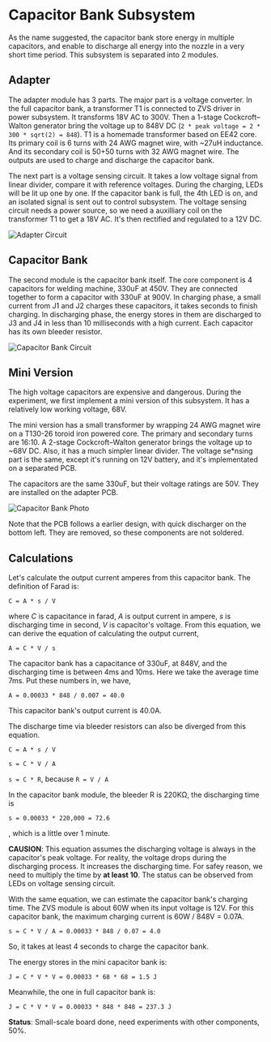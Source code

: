 # Capacitor Bank Subsystem

As the name suggested, the capacitor bank store energy in multiple capacitors, and enable to discharge all energy into the nozzle in a very short time period. This subsystem is separated into 2 modules.

## Adapter

The adapter module has 3 parts. The major part is a voltage converter. In the full capacitor bank, a transformer T1 is connected to ZVS driver in power subsystem. It transforms 18V AC to 300V. Then a 1-stage Cockcroft–Walton generator bring the voltage up to 848V DC (`2 * peak voltage = 2 * 300 * sqrt(2) = 848`). T1 is a homemade transformer based on EE42 core. Its primary coil is 6 turns with 24 AWG magnet wire, with ~27uH inductance. And its secondary coil is 50+50 turns with 32 AWG magnet wire. The outputs are used to charge and discharge the capacitor bank.

The next part is a voltage sensing circuit. It takes a low voltage signal from linear divider, compare it with reference voltages. During the charging, LEDs will be lit up one by one. If the capacitor bank is full, the 4th LED is on, and an isolated signal is sent out to control subsystem. The voltage sensing circuit needs a power source, so we need a auxilliary coil on the transformer T1 to get a 18V AC. It's then rectified and regulated to a 12V DC.

![Adapter Circuit](Img/CapacitorBankAdapterCircuit.png)

## Capacitor Bank

The second module is the capacitor bank itself. The core component is 4 capacitors for welding machine, 330uF at 450V. They are connected together to form a capacitor with 330uF at 900V. In charging phase, a small current from J1 and J2 charges these capacitors, it takes seconds to finish charging. In discharging phase, the energy stores in them are discharged to J3 and J4 in less than 10 milliseconds with a high current. Each capacitor has its own bleeder resistor.

![Capacitor Bank Circuit](Img/CapacitorBankCircuit.png)

## Mini Version

The high voltage capacitors are expensive and dangerous. During the experiment, we first implement a mini version of this subsystem. It has a relatively low working voltage, 68V.

The mini version has a small transformer by wrapping 24 AWG magnet wire on a T130-26 toroid iron powered core. The primary and secondary turns are 16:10. A 2-stage Cockcroft–Walton generator brings the voltage up to ~68V DC. Also, it has a much simpler linear divider. The voltage se*nsing part is the same, except it's running on 12V battery, and it's implementated on a separated PCB.

The capacitors are the same 330uF, but their voltage ratings are 50V. They are installed on the adapter PCB.

![Capacitor Bank Photo](Img/CapacitorBankPhoto.jpg)

Note that the PCB follows a earlier design, with quick discharger on the bottom left. They are removed, so these components are not soldered.

## Calculations

Let's calculate the output current amperes from this capacitor bank. The definition of Farad is:

`C = A * s / V`

where *C* is capacitance in farad, *A* is output current in ampere, *s* is discharging time in second, *V* is capacitor's voltage. From this equation, we can derive the equation of calculating the output current,

`A = C * V / s`

The capacitor bank has a capacitance of 330uF, at 848V, and the discharging time is between 4ms and 10ms. Here we take the average time 7ms. Put these numbers in, we have,

`A = 0.00033 * 848 / 0.007 = 40.0`

This capacitor bank's output current is 40.0A.

The discharge time via bleeder resistors can also be diverged from this equation.

`C = A * s / V`

`s = C * V / A`

`s = C * R`, because `R = V / A`

In the capacitor bank module, the bleeder R is 220KΩ, the discharging time is

`s = 0.00033 * 220,000 = 72.6`

, which is a little over 1 minute.

**CAUSION**: This equation assumes the discharging voltage is always in the capacitor's peak voltage. For reality, the voltage drops during the discharging process. It increases the discharging time. For safey reason, we need to multiply the time by **at least 10**. The status can be observed from LEDs on voltage sensing circuit.

With the same equation, we can estimate the capacitor bank's charging time. The ZVS module is about 60W when its input voltage is 12V. For this capacitor bank, the maximum charging current is 60W / 848V = 0.07A.

`s = C * V / A = 0.00033 * 848 / 0.07 = 4.0`

So, it takes at least 4 seconds to charge the capacitor bank.

The energy stores in the mini capacitor bank is:

`J = C * V * V = 0.00033 * 68 * 68 = 1.5 J`

Meanwhile, the one in full capacitor bank is:

`J = C * V * V = 0.00033 * 848 * 848 = 237.3 J`

**Status**: Small-scale board done, need experiments with other components, 50%.
